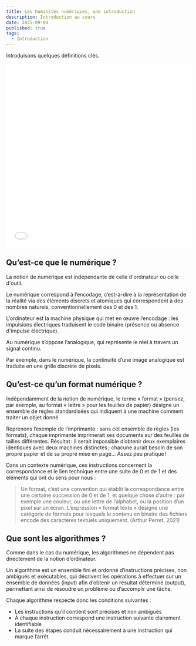 ```yaml
---
title: Les humanités numériques, une introduction
description: Introduction au cours
date: 2025-09-04
published: true
tags:
  - Introduction
---
```


Introduisons quelques définitions clés.

<embed src="/images/01-slides.pdf" type="application/pdf" width="100%" height="500px" />

## Qu’est-ce que le numérique ?

La notion de numérique est indépendante de celle d'ordinateur ou celle d'outil. 

Le numérique correspond à l’encodage, c’est-à-dire à la représentation de la réalité via des éléments discrets et atomiques qui correspondent à des nombres naturels, conventionnellement des 0 et des 1.

L’ordinateur est la machine physique qui met en œuvre l’encodage : les impulsions électriques traduisent le code binaire (présence ou absence d'impulse électrique).

Au numérique s’oppose l’analogique, qui représente le réel à travers un signal continu. 

Par exemple, dans le numérique, la continuité d’une image analogique est traduite en une grille discrète de pixels.

## Qu’est-ce qu’un format numérique ?

Indépendamment de la notion de numérique, le terme « format » (pensez, par exemple, au format « lettre » pour les feuilles de papier) désigne un ensemble de règles standardisées qui indiquent à une machine comment traiter un objet donné.

Reprenons l’exemple de l’imprimante : sans cet ensemble de règles (les formats), chaque imprimante imprimerait ses documents sur des feuilles de tailles différentes. Résultat : il serait impossible d’obtenir deux exemplaires identiques avec deux machines distinctes ; chacune aurait besoin de son propre papier et de sa propre mise en page... Assez peu pratique !

Dans un contexte numérique, ces instructions concernent la correspondance et le lien technique entre une suite de 0 et de 1 et des éléments qui ont du sens pour nous :

> Un format, c’est une convention qui établit la correspondance entre une certaine succession de 0 et de 1, et quelque chose d’autre : par exemple une couleur, ou une lettre de l’alphabet, ou la position d’un pixel sur un écran. L’expression « format texte » désigne une catégorie de formats pour lesquels le contenu en binaire des fichiers encode des caractères textuels uniquement. (Arthur Perret, 2021)

## Que sont les algorithmes ?

Comme dans le cas du numérique, les algorithmes ne dépendent pas directement de la notion d’ordinateur.

Un algorithme est un ensemble fini et ordonné d’instructions précises, non ambiguës et exécutables, qui décrivent les opérations à effectuer sur un ensemble de données (input) afin d’obtenir un résultat déterminé (output), permettant ainsi de résoudre un problème ou d’accomplir une tâche.

Chaque algorithme respecte donc les conditions suivantes :

- Les instructions qu’il contient sont précises et non ambiguës
- À chaque instruction correspond une instruction suivante clairement identifiable
- La suite des étapes conduit nécessairement à une instruction qui marque l’arrêt

<!--
<div>
<div style="position: relative; width: 100%; padding-top: 56.25%;">
  <embed src="https://gestion-revue30.netlify.app/1" style="position: absolute; top: 0; left: 0; width: 100%; height: 100%;" />
</div>
<p><small><a href="https://gestion-revue30.netlify.app/1">LIEN</a> vers les diapositives
</small></p>
</div>
-->

<!--### Le supports de la connaissance

- L'information existe toujours sur des supports
- Ces supports sont structuralement different
- Il est nécessaire de penser à des systèmes pour garantir la circulation de l'information

Il est donc nécessaire d'imaginer un système de **standardisation**.

> A document is simply information recorded for transmission.
> <small><a href="https://hal.science/hal-04271393/file/perret-2018-docam.pdf">Arthur Perret (2018)</a></small>-->

<!--

> A document is simply information recorded for transmission.

"substitutes for the book" (discs, films, performances, objects used as evidence and many more) the categorization is made possible by the _biblion_ : a concept which lays the foundation for an atomistic view of information. Ambiguity of book or document.

Biblio means document, but also the information carried by a document, regardless of its specific shape. The biblion is closely tight to writing > document paradigm.
Hypertext (to mean the link between the documents)
Architext (everything which is not text but is related to it ; a form of writing that _expresses_ _text_) => computing _implements the delegation of some architectural function to writing itself_ => architext is a markup ; at a higher level the architext enables hyperdocuments by expressing links between text (a digital architext is mostly made of digital components, their meaning is strictly related to the technical context).-->

<!--
> Docuverse,
> <small><a href="https://hal.science/hal-04271393/file/perret-2018-docam.pdf">Ted Nelson</a></small>
-->

<!--### Penser à la circulation de documents

Internet n'était pas la seule alternative. Beaucoup de tentatives et expérimentation le précédent. Autour de la notion de « hypermedia » il est nécessaire de nommer : 

[Xanadu](https://www.xanadu.net/) (Ted Nelson, 1960) : « Visible connections between windows »

[Hypercard](https://hypercard.org/) (Bill Atkinson, 1987) : « A tool for making tools »

From Desktop to cyberspace :

> When Tim Berners-Lee's innovation finally became popular in the mid-1990s, HyperCard had already prepared a generation of developers who knew what Netscape was for.

  <p><small><a href="https://arstechnica.com/gadgets/2019/05/25-years-of-hypercard-the-missing-link-to-the-web/">Matthew Lasar, 2019</a></small></p>

### From Hypercard to HTTP

- Hypercard et HTTP (Hypertext Transfer Protocol) proposent des implémentations particulières de notions suivantes :
  - Hyperliens
  - Hypertextes
  - Hypermedia

Mais alors, qu'est-ce que HTTP ?
Il s'agit d'un protocole qui standardise l’échange d'information entre un client et un serveur. Dans ce contexte :

- Chaque objet qui _existe_ sur le web est identifié par un URI (Uniform Resource Identifier)
- Chaque objet qui peut être _trouvé_ sur le web est identifié par une URL (Uniform Resource Locators), qui est un sous-ensemble spécifique des URIs.

HTTP s'inscrit dans la suite de protocoles qui composent Internet, précisément au niveau de la couche applicative, c’est-à-dire celle dédiée aux interactions entre les applications et les utilisateurs.
Il s’agit d’un protocole qui standardise l’échange d’informations entre client et serveur, permettant un accès structuré et interopérable aux ressources disponibles sur le Web.
HTTP s’appuie sur l’infrastructure préexistante d’Internet (comme TCP/IP), conçue dès l’origine pour la transmission de données entre dispositifs.
On peut donc dire que HTTP fournit un modèle standard pour la gestion des requêtes et des réponses dans les applications qui utilisent le réseau, autrement dit, pour la manière dont les documents offerts par les services web sont demandés et restitués, rendant possible la diffusion du Web comme espace partagé d’accès à l’information.

![URL](/images/url.png)

### HTTP au cœur du web

Le protocole HTTP définit donc les types de requêtes qu'un client (tout dispositif sur le web qui effectue une requête sur le web) peut adresser à un serveur (le destinataire de la requête).

Voici à quoi ça ressemble une requête HTTP :

Les requêtes sont gérés par nos navigateurs, qui on accès au tous les contenus accessible sur le web.

Mais que signifie réellement être « accessible » sur le web ? Lorsqu’un utilisateur saisit une URL dans son navigateur, comment le système sait-il vers quel serveur envoyer la requête ? Cela est possible grâce au protocole **DNS (Domain Name System)**, qui sert à « résoudre » le nom de domaine contenu dans l’URL en le traduisant en **adresse IP**. Ce n’est qu’après cette traduction que le navigateur peut établir une connexion avec le serveur approprié pour demander la ressource voulue.

![URL](/images/http-request.png)

Une fois l'adresse IP obtenue via le protocole DNS, le navigateur peut envoyer une requête HTTP au serveur et établir une connexion en utilisant un protocole de transport de la suite Internet (généralement TCP, éventuellement protégé par TLS pour les connexions sécurisées). Le serveur répond avec une série de fichiers et de contenus (dans le cas des pages web, il s'agit typiquement de fichiers HTML, CSS et JavaScript), que le navigateur interprète et rend visibles pour l’utilisateur grâce au processus de rendu (rendering).

Il web si compone dunque degli elementi seguenti :

1. **Un système de notation** uniforme pour adresser les ressources accessibles sur le réseau :
Uniform Resource Locator (URL) est le système d'adressage du Web
2. **Le résolveur DNS** : Un service qui traduit les noms de domaine en adresses IP, permettant au client de localiser le serveur correspondant à l'URL saisi dans le navigateur
3. **Un protocole de communication** : HTTP/HTTPS : le protocole qui définit comment les messages sont formatés et transmis sur le Web
4. **Un langage de balisage** : HTML définit la structure et la signification du contenu Web
4. **Un navigateur** : Gère les requêtes HTTP et permet d'afficher les contenus Web demandés par le client

### La « suite » TCP/IP, Internet à la base du web

Internet prescrive la successione logica (senza imporre vincoli tecnici) che categorizza e inserisce in una stratificazione coerente quattro grandi funzioni, a loro volta implementate da una serie di protocolli in continua espansione. 

Voici donc les quatre grands catégories qui composent le web : 

- La couche des **applications**
- La couche du **transport**, qui contrôle de la qualité du des paquets de données échangés entre client et serveur
- La couche du **réseau**, qui assure la localisation des différents appareils, donc leur connexion à
Internet
- La couche **hardware**, composé par les technologies d’infrastructure qui permettent la connexion entre les
ordinateurs participant au réseau

Tous les services et applications web se trouvent donc dans la couche application, celle qui est la plus proche de nous, et reposent entièrement sur la logique TCP/IP, elle-même une simplification du modèle conceptuel OSI (Open Systems Interconnection) plus général.

Observons donc de plus près comment le système d'Internet s'est imposé comme le modèle dominant qui organise la circulation de l'information au niveau global.

#### Couche d'accès au réseau (Network Access Layer)

L'infrastructure physique qui permet aux ordinateurs de communiquer entre eux sur Internet

Ethernet, Wireless, LAN

## Couche d'Internet (Internet Layer ou Network Layer)

1. Contrôle le flux et l'acheminement du trafic afin de garantir la rapidité et la précision de l'envoi des données

2. Il garantit que les paquets de données arrivent à destination

3. IP (Internet Protocol) et ICMP (Internet Control Message Protocol) font partie de cette couche

![Protocole IP](https://encrypted-tbn0.gstatic.com/images?q=tbn:ANd9GcQfW0cLojCaLhxtaeILrsGq0AHTNoAMj31v8w&s)-->

<!--Le protocole IP achemine les paquets de l'hôte source à l'hôte destinataire en se basant uniquement sur les adresses IP figurant dans les en-têtes des paquets.

À cette fin, le protocole IP définit des structures de paquets qui encapsulent les données à livrer. Il définit également des méthodes d'adressage qui sont utilisées pour étiqueter le datagramme avec des informations sur la source et la destination.-->

<!--**IP** fournit les mécanismes de communication entre les systèmes, en contrôlant l'acheminement des messages, la vérification de la validité, ainsi que la composition et la décomposition des en-têtes de message. Le protocole connu sous le nom d'IP (qui signifie, curieusement, Internet Protocol) fonctionne sur cette couche, de même que le protocole ICMP (Internet Control Message Protocol), qui gère la transmission des messages de contrôle et d'erreur entre les systèmes. Ping est un service Internet qui fonctionne par l'intermédiaire du protocole ICMP.-->

<!--**ICMP**The Internet Control Message Protocol (ICMP) is a supporting protocol in the Internet protocol suite. It is used by network devices, including routers, to send error messages and operational information indicating success or failure when communicating with another IP address, for example, an error is indicated when a requested service is not available or that a host or router could not be reached.[2] -->

<!--### Transport Layer (Couche de transport)

1. Fournit des solutions pour des communications (connexions) fiables.

2. Identifie l'application à l'origine de la demande et le service qui la reçoit.

3. TCP Transmission Control Protocol.

4. UDP (Datagram Protocol) pour les services - tels que les services de diffusion vidéo et audio - qui ne nécessitent pas la fiabilité (et la surcharge) associée au protocole TCP.
-->


<!--identifica quale applicazione ha fatto una richiesta e quele servizio la riceve-->

<!--Le protocole **TCP** effectue les opérations suivantes :

1. Il établit une connexion par le biais d'une poignée de main à trois voies au cours de laquelle l'expéditeur et le destinataire échangent des paquets de contrôle afin de se synchroniser et d'établir une connexion.
 2. Détermine comment décomposer les données de l'application en paquets que les réseaux peuvent acheminer.
 3. Envoie des paquets à la couche réseau et accepte des paquets en provenance de cette couche.
    Gère le contrôle de flux.
 4. Gère la retransmission des paquets abandonnés ou brouillés, car elle est destinée à assurer une transmission de données sans erreur.
 5. Accuse réception de tous les paquets qui arrivent.
 6. Met fin à la connexion une fois que la transmission des données est terminée, par le biais d'une poignée de main à quatre voies.-->

 <!--UDP : streaming-->

<!--### Application Layer (Couche application)

1. C'est dans cette couche que fonctionnent la plupart des services que nous associons à Internet.

2. Par exemple : courriels, applications de messagerie. services cloud.

3. IMAP, FTP, SSH, HTTP (développé par Tim Berners lee au CERN en 1989)-->


<!--vs services
PDU : protocol data unit-->

<!--### Les origines d'Internet

[Premier site web](http://info.cern.ch/hypertext/WWW/TheProject.html)  

CERN, 1990-->

<!--Après toutes ces années, nous y avons toujours accès parce que HTML est un langage standardisé.-->

<!--L'ARPANET est né des efforts déployés dans les années 1970 pour développer une architecture de réseau informatique ouverte, commune, distribuée et décentralisée. L'objectif du DoD était de résoudre les nombreux problèmes posés par les architectures de réseau existantes. Le réseau existant était en fait centralisé, ce qui représentait un problème d'un point de vue militaire.

Un autre problème était la nature propriétaire des architectures de réseau existantes. La plupart d'entre elles étaient développées et contrôlées par des entreprises privées, qui avaient tout intérêt à promouvoir leurs propres produits et à garder leur technologie pour elles-mêmes. En outre, la nature propriétaire de la technologie limitait l'interopérabilité entre les différents systèmes.

Le ministère de la défense a donc financé une initiative visant à concevoir les protocoles de la prochaine génération d'architectures de réseaux de communications informatiques. L'établissement d'une topologie de réseau décentralisée et distribuée était l'un des principaux objectifs de la nouvelle architecture de réseau. Une telle topologie permettrait aux communications de se poursuivre sans interruption, même si l'un des systèmes était endommagé ou détruit. Dans une telle topologie, l'"intelligence" du réseau ne résiderait pas dans un seul point de contrôle. Au contraire, elle serait répartie entre de nombreux systèmes à travers le réseau.-->

<!--- 1965 : USA, Advanced Research Projects Agency (ARPA), pour résoudre les problèmes de gestion : l'ARPA possédait plusieurs ordinateurs qui avaient beaucoup de difficultés à communiquer entre eux.

- 1966 : ARPANET (Advanced Research Projects Agency), sous la responsabilité de Jospeh Licklider (MIT).

- Packet switching (commutation par paquets) : les paquets de données empruntent différents itinéraires vers leur destination.

- 1969 : Les deux premiers nœuds Internet entre l'UCLA et l'Université de Standford. Application Telnet. 

- 1973 : Robert Kahn (ARPA) et Vinton Cerf (Université de Stanford), ont formalisé par écrit la structure de Internet.

- 1973 : Le projet de protocole de contrôle de transmission (TCP) a été créé -- concurrent direct de X.25.

- 1978 : IP, toujours au sein du projet ARPANET.

- 1986 : La « National Science Foundation » américaine a créé le réseau NSFNET pour connecter les universités américaines à leurs superordinateurs et les relier à ARPANET.

- 1990 : ARPANET, devenue obsolète, a été mis hors service. La NSF a été désignée pour administrer l'ensemble du réseau universitaire aux États-Unis

- 1990 : HTTP créé à Genève par Tim Berners Lee, Robert Caillau et leur équipe.

- 1990 : [Premier site web](http://info.cern.ch/hypertext/WWW/TheProject.html)

- Tim Berners Lee contre l'idée de repenser un ensemble intertextuel.

- Un protocole très simple : HTTP pour récupérer le texte d'autres documents via des liens hypertextes.

- Le format de texte pour HTTP a été nommé HTML, pour HyperText Mark-up Language.

- Syntaxe de base de HTML (paragraphes, titres, listes) fortement influencée par le SGML.

- Un protocole très simple : HTTP pour récupérer le texte d'autres documents via des liens hypertextes.

- Clairement SGML ne comprend pas les liens.

- 1993 : National Centre for Supercomputing Applications crée le naivageur Mosaic (première alternative au CERN).

- 1994 :Internet Engineering Task Force (communauté de chercheurs, network designers, opérateurs qui constitue le corps international pour la standardisation d'Internet crée HTML 2.

- World Wide Web consortium.

- 1995 : Nouveau attributes, mais certaines ont été l'objet de polémiques par la communauté d’ingénieur (notamment BGCOLOR, FONT FACE). 

> You're not supposed to be able to do things like that in HTML

- 1996 : le brouillon de travail du Consortium W3 sur les scripts est publié. Ce brouillon deviendra partie du standard HTML.

1997 : HTML3.2 est publié tableaux, applets, flux de texte autour des images, souscripts et superscripts.

- 1998 : HTML 4.0.

- 1995 : Bert Bos, Håkon Lie, Dave Raggett, Chris Lilley et d'autres membres du World Wide Web Consortium se réunissent à Versailles pour discuter du déploiement des feuilles de style en cascade  action inspirée par Word. 

- Cascading Style Sheets : plusieurs feuilles de style peuvent interagir pour produire l'aspect final du document.

- 2008 : HTML5 recommandé par le WW3 Consortium - qui comprends maintenant Apple, Google, Mozilla, Microsoft.

- 1998 : HTML 4.0

Commençons maintenant à observer de plus près les rôles des 3 langages fondamentaux qui nous permettent de visualiser les contenus sur le web (HTML et CSS) et, dans le cas de JavaScript, d'interagir avec ces derniers.

### HTML, le format des textes existantes sur le web

[ICI](https://web.stanford.edu/group/csp/cs21/htmlcheatsheet.pdf) vous pouvez trouver un aperçu des principales balises en HTML.

HTML, un langage de programmation ?

Selon la majorité, il ne s'agit pas d'un langage de programmation, mais d'un langage de balisage, car il ne permet pas l'utilisation de variables, de structures conditionnelles ni de boucles (comme les boucles for). Toutefois, [certains estiment que la question mérite discussion](https://www.youtube.com/watch?v=4A2mWqLUpzw).

Suite aux suggestions de ---, peut-être pourrions-nous également discuter des limites de qui peut/veut se qualifier en tant que programmeur ?

Il convient également de noter que la situation change de manière significative si on considère HTML5 avec CSS.
-->
